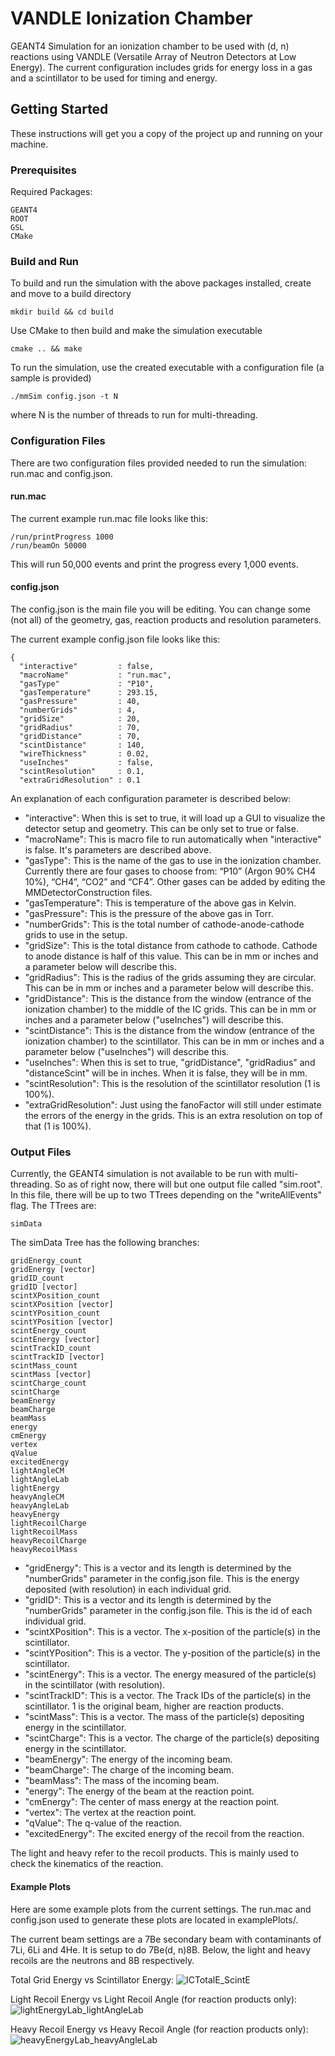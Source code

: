 
# VANDLE Ionization Chamber

GEANT4 Simulation for an ionization chamber to be used with (d, n) reactions using VANDLE (Versatile Array of Neutron Detectors at Low Energy). The current configuration includes grids for energy loss in a gas and a scintillator to be used for timing and energy.

## Getting Started

These instructions will get you a copy of the project up and running on your machine.

### Prerequisites

Required Packages:

```
GEANT4
ROOT
GSL
CMake
```

### Build and Run

To build and run the simulation with the above packages installed, create and move to a build directory

```
mkdir build && cd build
```

Use CMake to then build and make the simulation executable

```
cmake .. && make
```

To run the simulation, use the created executable with a configuration file (a sample is provided)

```
./mmSim config.json -t N
```
where N is the number of threads to run for multi-threading.

### Configuration Files

There are two configuration files provided needed to run the simulation: run.mac and config.json.

#### run.mac

The current example run.mac file looks like this:
```
/run/printProgress 1000
/run/beamOn 50000
```

This will run 50,000 events and print the progress every 1,000 events.

#### config.json

The config.json is the main file you will be editing. You can change some (not all) of the geometry, gas, reaction products and resolution parameters.

The current example config.json file looks like this:
```
{
  "interactive"         : false,
  "macroName"           : "run.mac",
  "gasType"             : "P10",
  "gasTemperature"      : 293.15,
  "gasPressure"         : 40,
  "numberGrids"         : 4,
  "gridSize"            : 20,
  "gridRadius"          : 70,
  "gridDistance"        : 70,
  "scintDistance"       : 140,
  "wireThickness"       : 0.02,
  "useInches"           : false,
  "scintResolution"     : 0.1,
  "extraGridResolution" : 0.1
```

An explanation of each configuration parameter is described below:

- "interactive": When this is set to true, it will load up a GUI to visualize the detector setup and geometry. This can be only set to true or false.
- "macroName": This is macro file to run automatically when "interactive" is false. It's parameters are described above.
- "gasType": This is the name of the gas to use in the ionization chamber. Currently there are four gases to choose from: “P10” (Argon 90% CH4 10%), “CH4”, “CO2” and “CF4”. Other gases can be added by editing the MMDetectorConstruction files.
- "gasTemperature": This is temperature of the above gas in Kelvin.
- "gasPressure": This is the pressure of the above gas in Torr.
- "numberGrids": This is the total number of cathode-anode-cathode grids to use in the setup.
- "gridSize": This is the total distance from cathode to cathode. Cathode to anode distance is half of this value. This can be in mm or inches and a parameter below will describe this.
- "gridRadius": This is the radius of the grids assuming they are circular. This can be in mm or inches and a parameter below will describe this.
- "gridDistance": This is the distance from the window (entrance of the ionization chamber) to the middle of the IC grids. This can be in mm or inches and a parameter below ("useInches") will describe this.
- "scintDistance": This is the distance from the window (entrance of the ionization chamber) to the scintillator. This can be in mm or inches and a parameter below ("useInches") will describe this.
- "useInches": When this is set to true, "gridDistance", "gridRadius" and "distanceScint" will be in inches. When it is false, they will be in mm.
- "scintResolution": This is the resolution of the scintillator resolution (1 is 100%).
- "extraGridResolution": Just using the fanoFactor will still under estimate the errors of the energy in the grids. This is an extra resolution on top of that (1 is 100%).

### Output Files
Currently, the GEANT4 simulation is not available to be run with multi-threading. So as of right now, there will but one output file called "sim.root". In this file, there will be up to two TTrees depending on the "writeAllEvents" flag. The TTrees are:
```
simData
```
The simData Tree has the following branches:
```
gridEnergy_count
gridEnergy [vector]
gridID_count
gridID [vector]
scintXPosition_count 
scintXPosition [vector]
scintYPosition_count
scintYPosition [vector]
scintEnergy_count
scintEnergy [vector]
scintTrackID_count
scintTrackID [vector]
scintMass_count
scintMass [vector]
scintCharge_count
scintCharge
beamEnergy
beamCharge
beamMass
energy
cmEnergy
vertex
qValue
excitedEnergy
lightAngleCM
lightAngleLab
lightEnergy
heavyAngleCM
heavyAngleLab
heavyEnergy
lightRecoilCharge
lightRecoilMass
heavyRecoilCharge
heavyRecoilMass
```

- "gridEnergy": This is a vector and its length is determined by the "numberGrids" parameter in the config.json file. This is the energy deposited (with resolution) in each individual grid.
- "gridID": This is a vector and its length is determined by the "numberGrids" parameter in the config.json file. This is the id of each individual grid.
- "scintXPosition": This is a vector. The x-position of the particle(s) in the scintillator.
- "scintYPosition": This is a vector. The y-position of the particle(s) in the scintillator.
- "scintEnergy": This is a vector. The energy measured of the particle(s) in the scintillator (with resolution).
- "scintTrackID": This is a vector. The Track IDs of the particle(s) in the scintillator. 1 is the original beam, higher are reaction products.
- "scintMass": This is a vector. The mass of the particle(s) depositing energy in the scintillator.
- "scintCharge": This is a vector. The charge of the particle(s) depositing energy in the scintillator.
- "beamEnergy": The energy of the incoming beam.
- "beamCharge": The charge of the incoming beam.
- "beamMass": The mass of the incoming beam.
- "energy": The energy of the beam at the reaction point.
- "cmEnergy": The center of mass energy at the reaction point.
- "vertex": The vertex at the reaction point.
- "qValue": The q-value of the reaction.
- "excitedEnergy": The excited energy of the recoil from the reaction.

The light and heavy refer to the recoil products. This is mainly used to check the kinematics of the reaction.

#### Example Plots

Here are some example plots from the current settings. The run.mac and config.json used to generate these plots are located in examplePlots/.

The current beam settings are a 7Be secondary beam with contaminants of 7Li, 6Li and 4He. It is setup to do 7Be(d, n)8B. Below, the light and heavy recoils are the neutrons and 8B respectively.

Total Grid Energy vs Scintillator Energy:
![ICTotalE_ScintE](https://github.com/joshhooker/icSimulation/blob/master/examplePlots/icTotalEnergy_ScintE.png)

Light Recoil Energy vs Light Recoil Angle (for reaction products only):
![lightEnergyLab_lightAngleLab](https://github.com/joshhooker/icSimulation/blob/master/examplePlots/lightEnergy_lightAngle.png)

Heavy Recoil Energy vs Heavy Recoil Angle (for reaction products only):
![heavyEnergyLab_heavyAngleLab](https://github.com/joshhooker/icSimulation/blob/master/examplePlots/heavyEnergy_heavyAngle.png)